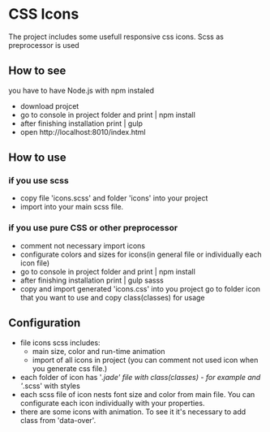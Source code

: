 # CSS Icons
The project includes some usefull responsive css icons. Scss as preprocessor is used

## How to see
you have to have Node.js with npm instaled
 
- download projcet
- go to console in project folder and print 
    | npm install
- after finishing installation print 
    | gulp
- open http://localhost:8010/index.html

## How to use

### if you use scss
- copy file 'icons.scss' and folder 'icons' into your project
- import into your main scss file.

### if you use pure CSS or other preprocessor
- comment not necessary import icons
- configurate colors and sizes for icons(in general file or individually each icon file)
- go to console in project folder and print 
    | npm install
- after finishing installation print 
    | gulp sasss
- copy and import generated 'icons.css' into you project
go to folder icon that you want to use and copy class(classes) for usage

## Configuration
- file icons scss includes:
    - main size, color and run-time animation
    - import of all icons in project (you can comment not used icon when you generate css file.)
- each folder of icon has '*.jade' file with class(classes) - for example and '*.scss' with styles
- each scss file of icon nests font size and color from main file. You can configurate each icon individually with your properties.
- there are some icons with animation. To see it it's necessary to add class from 'data-over'.
 